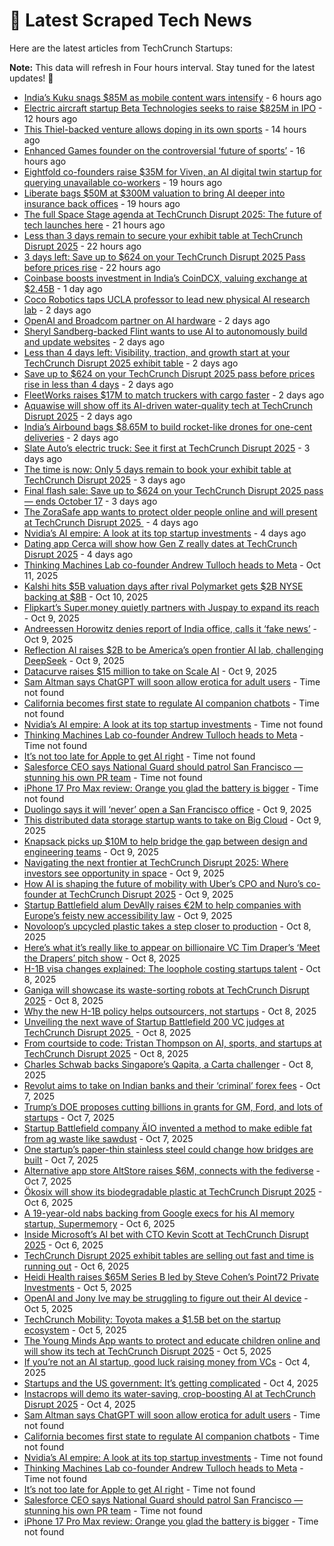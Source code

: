 
# 📰 Latest Scraped Tech News

Here are the latest articles from TechCrunch Startups:

**Note:** This data will refresh in Four hours interval. Stay tuned for the latest updates! 🔄
- [India’s Kuku snags $85M as mobile content wars intensify](https://techcrunch.com/2025/10/15/indias-kuku-snags-85m-as-mobile-content-wars-intensify/) - 6 hours ago
- [Electric aircraft startup Beta Technologies seeks to raise $825M in IPO](https://techcrunch.com/2025/10/15/electric-aircraft-startup-beta-technologies-seeks-to-raise-825m-in-ipo/) - 12 hours ago
- [This Thiel-backed venture allows doping in its own sports](https://techcrunch.com/video/this-thiel-backed-venture-allows-doping-in-its-own-sports/) - 14 hours ago
- [Enhanced Games founder on the controversial ‘future of sports’](https://techcrunch.com/podcast/enhanced-games-founder-on-the-controversial-future-of-sports/) - 16 hours ago
- [Eightfold co-founders raise $35M for Viven, an AI digital twin startup for querying unavailable co-workers](https://techcrunch.com/2025/10/15/eightfold-co-founders-raise-35m-for-viven-an-ai-digital-twin-startup-for-querying-unavailable-coworkers/) - 19 hours ago
- [Liberate bags $50M at $300M valuation to bring AI deeper into insurance back offices](https://techcrunch.com/2025/10/15/liberate-bags-50m-at-300m-valuation-to-bring-ai-deeper-into-insurance-back-offices/) - 19 hours ago
- [The full Space Stage agenda at TechCrunch Disrupt 2025: The future of tech launches here](https://techcrunch.com/2025/10/15/the-full-space-stage-at-techcrunch-disrupt-2025-the-future-of-tech-launches-here/) - 21 hours ago
- [Less than 3 days remain to secure your exhibit table at TechCrunch Disrupt 2025](https://techcrunch.com/2025/10/15/less-than-3-days-remain-to-secure-your-exhibit-table-at-techcrunch-disrupt-2025/) - 22 hours ago
- [3 days left: Save up to $624 on your TechCrunch Disrupt 2025 Pass before prices rise](https://techcrunch.com/2025/10/15/3-days-left-save-up-to-624-on-your-techcrunch-disrupt-2025-pass-before-prices-rise/) - 22 hours ago
- [Coinbase boosts investment in India’s CoinDCX, valuing exchange at $2.45B](https://techcrunch.com/2025/10/14/coinbase-boosts-investment-in-indias-coindcx-valuing-exchange-at-2-45b/) - 1 day ago
- [Coco Robotics taps UCLA professor to lead new physical AI research lab](https://techcrunch.com/2025/10/14/coco-robotics-taps-ucla-professor-to-lead-new-physical-ai-research-lab/) - 2 days ago
- [OpenAI and Broadcom partner on AI hardware](https://techcrunch.com/2025/10/14/openai-and-broadcom-partner-on-ai-hardware/) - 2 days ago
- [Sheryl Sandberg-backed Flint wants to use AI to autonomously build and update websites](https://techcrunch.com/2025/10/14/sheryl-sandberg-backed-flint-wants-to-use-ai-to-autonomously-build-and-update-websites/) - 2 days ago
- [Less than 4 days left: Visibility, traction, and growth start at your TechCrunch Disrupt 2025 exhibit table](https://techcrunch.com/2025/10/14/less-than-4-days-left-visibility-traction-and-growth-start-at-your-techcrunch-disrupt-2025-exhibit-table/) - 2 days ago
- [Save up to $624 on your TechCrunch Disrupt 2025 pass before prices rise in less than 4 days](https://techcrunch.com/2025/10/14/save-up-to-624-on-your-techcrunch-disrupt-2025-pass-before-prices-rise-in-less-than-4-days/) - 2 days ago
- [FleetWorks raises $17M to match truckers with cargo faster](https://techcrunch.com/2025/10/14/fleetworks-raises-17m-to-match-truckers-with-cargo-faster/) - 2 days ago
- [Aquawise will show off its AI-driven water-quality tech at TechCrunch Disrupt 2025](https://techcrunch.com/2025/10/14/aquawise-will-show-off-its-ai-driven-water-quality-tech-at-techcrunch-disrupt-2025/) - 2 days ago
- [India’s Airbound bags $8.65M to build rocket-like drones for one-cent deliveries](https://techcrunch.com/2025/10/14/indias-airbound-led-by-20-year-old-bags-8-65m-to-work-toward-one-cent-drone-deliveries-at-scale/) - 2 days ago
- [Slate Auto’s electric truck: See it first at TechCrunch Disrupt 2025](https://techcrunch.com/2025/10/13/slate-autos-electric-truck-see-it-first-at-techcrunch-disrupt-2025/) - 3 days ago
- [The time is now: Only 5 days remain to book your exhibit table at TechCrunch Disrupt 2025](https://techcrunch.com/2025/10/13/the-time-is-now-only-5-days-remain-to-book-your-exhibit-table-at-techcrunch-disrupt-2025/) - 3 days ago
- [Final flash sale: Save up to $624 on your TechCrunch Disrupt 2025 pass — ends October 17](https://techcrunch.com/2025/10/13/final-flash-sale-save-up-to-624-on-your-techcrunch-disrupt-2025-pass-ends-october-17/) - 3 days ago
- [The ZoraSafe app wants to protect older people online and will present at TechCrunch Disrupt 2025 ](https://techcrunch.com/2025/10/12/the-zorasafe-app-wants-to-protect-older-people-online-and-will-present-at-techcrunch-disrupt-2025/) - 4 days ago
- [Nvidia’s AI empire: A look at its top startup investments](https://techcrunch.com/2025/10/12/nvidias-ai-empire-a-look-at-its-top-startup-investments/) - 4 days ago
- [Dating app Cerca will show how Gen Z really dates at TechCrunch Disrupt 2025](https://techcrunch.com/2025/10/12/dating-app-cerca-will-show-how-gen-z-really-dates-at-techcrunch-disrupt-2025/) - 4 days ago
- [Thinking Machines Lab co-founder Andrew Tulloch heads to Meta](https://techcrunch.com/2025/10/11/thinking-machines-lab-co-founder-andrew-tulloch-heads-to-meta/) - Oct 11, 2025
- [Kalshi hits $5B valuation days after rival Polymarket gets $2B NYSE backing at $8B](https://techcrunch.com/2025/10/10/kalshi-hits-5b-valuation-days-after-rival-polymarket-gets-2b-nyse-backing-at-8b/) - Oct 10, 2025
- [Flipkart’s Super.money quietly partners with Juspay to expand its reach](https://techcrunch.com/2025/10/09/flipkarts-super-money-quietly-partners-with-juspay-as-it-expands-its-reach/) - Oct 9, 2025
- [Andreessen Horowitz denies report of India office, calls it ‘fake news’](https://techcrunch.com/2025/10/09/andreessen-horowitz-denies-report-of-india-office-calls-it-fake-news/) - Oct 9, 2025
- [Reflection AI raises $2B to be America’s open frontier AI lab, challenging DeepSeek](https://techcrunch.com/2025/10/09/reflection-raises-2b-to-be-americas-open-frontier-ai-lab-challenging-deepseek/) - Oct 9, 2025
- [Datacurve raises $15 million to take on Scale AI](https://techcrunch.com/2025/10/09/datacurve-raises-15-million-to-take-on-scaleai/) - Oct 9, 2025
- [Sam Altman says ChatGPT will soon allow erotica for adult users](https://techcrunch.com/2025/10/14/sam-altman-says-chatgpt-will-soon-allow-erotica-for-adult-users/) - Time not found
- [California becomes first state to regulate AI companion chatbots](https://techcrunch.com/2025/10/13/california-becomes-first-state-to-regulate-ai-companion-chatbots/) - Time not found
- [Nvidia’s AI empire: A look at its top startup investments](https://techcrunch.com/2025/10/12/nvidias-ai-empire-a-look-at-its-top-startup-investments/) - Time not found
- [Thinking Machines Lab co-founder Andrew Tulloch heads to Meta](https://techcrunch.com/2025/10/11/thinking-machines-lab-co-founder-andrew-tulloch-heads-to-meta/) - Time not found
- [It’s not too late for Apple to get AI right](https://techcrunch.com/2025/10/11/its-not-too-late-for-apple-to-get-ai-right/) - Time not found
- [Salesforce CEO says National Guard should patrol San Francisco —stunning his own PR team](https://techcrunch.com/2025/10/10/salesforce-ceo-says-national-guard-should-patrol-san-francisco-stunning-his-own-pr-team/) - Time not found
- [iPhone 17 Pro Max review: Orange you glad the battery is bigger](https://techcrunch.com/2025/10/10/iphone-17-pro-max-review-orange-you-glad-the-battery-is-bigger/) - Time not found
- [Duolingo says it will ‘never’ open a San Francisco office](https://techcrunch.com/2025/10/09/duolingo-says-it-will-never-open-a-san-francisco-office/) - Oct 9, 2025
- [This distributed data storage startup wants to take on Big Cloud](https://techcrunch.com/2025/10/09/this-distributed-data-storage-startup-wants-to-take-on-big-cloud/) - Oct 9, 2025
- [Knapsack picks up $10M to help bridge the gap between design and engineering teams](https://techcrunch.com/2025/10/09/knapsack-picks-up-10m-to-help-bridge-the-gap-between-design-and-engineering-teams/) - Oct 9, 2025
- [Navigating the next frontier at TechCrunch Disrupt 2025: Where investors see opportunity in space](https://techcrunch.com/2025/10/09/navigating-the-next-frontier-at-techcrunch-disrupt-2025-where-investors-see-opportunity-in-space/) - Oct 9, 2025
- [How AI is shaping the future of mobility with Uber’s CPO and Nuro’s co-founder at TechCrunch Disrupt 2025](https://techcrunch.com/2025/10/09/how-ai-is-shaping-the-future-of-mobility-with-ubers-cpo-and-nuros-co-founder-at-techcrunch-disrupt-2025/) - Oct 9, 2025
- [Startup Battlefield alum DevAlly raises €2M to help companies with Europe’s feisty new accessibility law](https://techcrunch.com/2025/10/09/startup-battlefield-alum-devally-raises-2m-to-help-companies-with-europes-feisty-new-accessibility-law/) - Oct 9, 2025
- [Novoloop’s upcycled plastic takes a step closer to production](https://techcrunch.com/2025/10/08/novoloops-upcycled-plastic-takes-a-step-closer-to-production/) - Oct 8, 2025
- [Here’s what it’s really like to appear on billionaire VC Tim Draper’s ‘Meet the Drapers’ pitch show](https://techcrunch.com/2025/10/08/heres-what-its-really-like-to-appear-on-billionaire-vc-tim-drapers-meet-the-drapers-pitch-show/) - Oct 8, 2025
- [H-1B visa changes explained: The loophole costing startups talent](https://techcrunch.com/video/h-1b-visa-changes-explained-the-loophole-costing-startups-talent/) - Oct 8, 2025
- [Ganiga will showcase its waste-sorting robots at TechCrunch Disrupt 2025](https://techcrunch.com/2025/10/08/ganiga-will-showcase-its-waste-sorting-robots-at-techcrunch-disrupt-2025/) - Oct 8, 2025
- [Why the new H-1B policy helps outsourcers, not startups](https://techcrunch.com/podcast/why-the-new-h-1b-policy-helps-outsourcers-not-startups/) - Oct 8, 2025
- [Unveiling the next wave of Startup Battlefield 200 VC judges at TechCrunch Disrupt 2025 ](https://techcrunch.com/2025/10/08/unveiling-the-next-wave-of-startup-battlefield-200-vc-judges-at-techcrunch-disrupt-2025/) - Oct 8, 2025
- [From courtside to code: Tristan Thompson on AI, sports, and startups at TechCrunch Disrupt 2025](https://techcrunch.com/2025/10/08/tristan-thompson-on-ai-sports-and-startups-at-techcrunch-disrupt-2025/) - Oct 8, 2025
- [Charles Schwab backs Singapore’s Qapita, a Carta challenger](https://techcrunch.com/2025/10/08/charles-schwab-backs-singapores-qapita-in-26-5m-bet-to-challenge-carta-with-u-s-private-market-platform/) - Oct 8, 2025
- [Revolut aims to take on Indian banks and their ‘criminal’ forex fees](https://techcrunch.com/2025/10/07/revolut-aims-to-take-on-indian-banks-and-their-criminal-forex-fees/) - Oct 7, 2025
- [Trump’s DOE proposes cutting billions in grants for GM, Ford, and lots of startups](https://techcrunch.com/2025/10/07/trumps-doe-proposes-cutting-billions-in-grants-for-gm-ford-and-lots-of-startups/) - Oct 7, 2025
- [Startup Battlefield company ÄIO invented a method to make edible fat from ag waste like sawdust](https://techcrunch.com/2025/10/07/startup-battlefield-company-aio-invented-a-method-to-make-edible-fat-from-ag-waste-like-sawdust/) - Oct 7, 2025
- [One startup’s paper-thin stainless steel could change how bridges are built](https://techcrunch.com/2025/10/07/one-startups-paper-thin-stainless-steel-could-change-how-bridges-are-built/) - Oct 7, 2025
- [Alternative app store AltStore raises $6M, connects with the fediverse](https://techcrunch.com/2025/10/07/alternative-app-store-altstore-raises-6m-connects-with-the-fediverse/) - Oct 7, 2025
- [Ökosix will show its biodegradable plastic at TechCrunch Disrupt 2025](https://techcrunch.com/2025/10/06/okosix-will-show-its-biodegradable-plastic-at-techcrunch-disrupt-2025/) - Oct 6, 2025
- [A 19-year-old nabs backing from Google execs for his AI memory startup, Supermemory](https://techcrunch.com/2025/10/06/a-19-year-old-nabs-backing-from-google-execs-for-his-ai-memory-startup-supermemory/) - Oct 6, 2025
- [Inside Microsoft’s AI bet with CTO Kevin Scott at TechCrunch Disrupt 2025](https://techcrunch.com/2025/10/06/inside-microsofts-ai-bet-with-cto-kevin-scott-at-techcrunch-disrupt-2025/) - Oct 6, 2025
- [TechCrunch Disrupt 2025 exhibit tables are selling out fast and time is running out](https://techcrunch.com/2025/10/06/techcrunch-disrupt-2025-exhibit-tables-are-selling-out-fast-and-time-is-running-out/) - Oct 6, 2025
- [Heidi Health raises $65M Series B led by Steve Cohen’s Point72 Private Investments](https://techcrunch.com/2025/10/05/heidi-health-raises-65m-series-b-led-by-steve-cohens-point72/) - Oct 5, 2025
- [OpenAI and Jony Ive may be struggling to figure out their AI device](https://techcrunch.com/2025/10/05/openai-and-jony-ive-may-be-struggling-to-figure-out-their-ai-device/) - Oct 5, 2025
- [TechCrunch Mobility: Toyota makes a $1.5B bet on the startup ecosystem](https://techcrunch.com/2025/10/05/techcrunch-mobility-toyota-makes-a-1-5b-bet-on-the-startup-ecosystem/) - Oct 5, 2025
- [The Young Minds App wants to protect and educate children online and will show its tech at TechCrunch Disrupt 2025](https://techcrunch.com/2025/10/05/the-young-minds-app-wants-to-protect-and-educate-children-online-and-will-show-its-tech-at-techcrunch-disrupt-2025/) - Oct 5, 2025
- [If you’re not an AI startup, good luck raising money from VCs](https://techcrunch.com/2025/10/04/if-youre-not-an-ai-startup-good-luck-raising-money-from-vcs/) - Oct 4, 2025
- [Startups and the US government: It’s getting complicated](https://techcrunch.com/2025/10/04/startups-and-the-u-s-government-its-getting-complicated/) - Oct 4, 2025
- [Instacrops will demo its water-saving, crop-boosting AI at TechCrunch Disrupt 2025](https://techcrunch.com/2025/10/04/instacrops-will-demo-its-water-saving-crop-boosting-ai-at-techcrunch-disrupt-2025/) - Oct 4, 2025
- [Sam Altman says ChatGPT will soon allow erotica for adult users](https://techcrunch.com/2025/10/14/sam-altman-says-chatgpt-will-soon-allow-erotica-for-adult-users/) - Time not found
- [California becomes first state to regulate AI companion chatbots](https://techcrunch.com/2025/10/13/california-becomes-first-state-to-regulate-ai-companion-chatbots/) - Time not found
- [Nvidia’s AI empire: A look at its top startup investments](https://techcrunch.com/2025/10/12/nvidias-ai-empire-a-look-at-its-top-startup-investments/) - Time not found
- [Thinking Machines Lab co-founder Andrew Tulloch heads to Meta](https://techcrunch.com/2025/10/11/thinking-machines-lab-co-founder-andrew-tulloch-heads-to-meta/) - Time not found
- [It’s not too late for Apple to get AI right](https://techcrunch.com/2025/10/11/its-not-too-late-for-apple-to-get-ai-right/) - Time not found
- [Salesforce CEO says National Guard should patrol San Francisco —stunning his own PR team](https://techcrunch.com/2025/10/10/salesforce-ceo-says-national-guard-should-patrol-san-francisco-stunning-his-own-pr-team/) - Time not found
- [iPhone 17 Pro Max review: Orange you glad the battery is bigger](https://techcrunch.com/2025/10/10/iphone-17-pro-max-review-orange-you-glad-the-battery-is-bigger/) - Time not found
